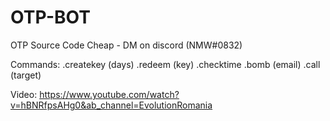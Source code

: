# OTP-BOT

OTP Source Code Cheap - DM on discord (NMW#0832)

Commands: 
.createkey (days)
.redeem (key)
.checktime
.bomb (email)
.call (target)

Video: https://www.youtube.com/watch?v=hBNRfpsAHg0&ab_channel=EvolutionRomania
